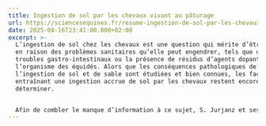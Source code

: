 ```yaml
---
title: Ingestion de sol par les chevaux vivant au pâturage
url: https://sciencesequines.fr/resume-ingestion-de-sol-par-les-chevaux-de-sport-au-paturage-jurjanz-stefan-et-al-2021/
date: 2025-08-16T23:41:00.000+02:00
excerpt: >-
  L’ingestion de sol chez les chevaux est une question qui mérite d’être étudiée
  en raison des problèmes sanitaires qu’elle peut engendrer, tels que des
  troubles gastro-intestinaux ou la présence de résidus d’agents dopants dans
  l’organisme des équidés. Alors que les conséquences pathologiques de
  l’ingestion de sol et de sable sont étudiées et bien connues, les facteurs
  entraînant une ingestion accrue de sol par les chevaux restent encore à
  déterminer.


  Afin de combler le manque d’information à ce sujet, S. Jurjanz et ses collègues ont mené une étude préliminaire sur le lien entre la quantité d’herbe disponible et l’ingestion de sol chez les chevaux.
---
```

